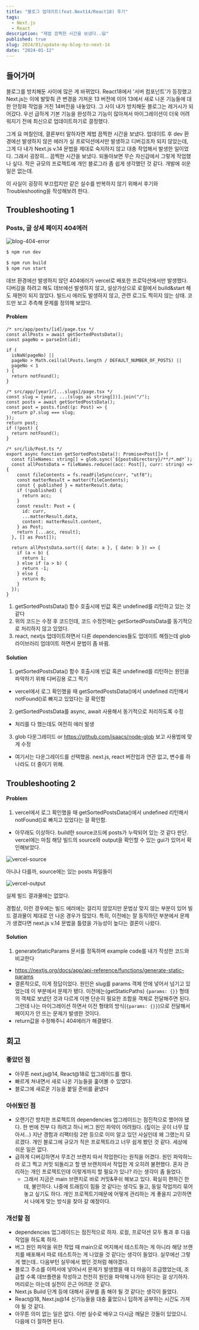 ```yaml
---
title: "블로그 업데이트(feat.Next14/React18) 후기"
tags:
  - Next.js
  - React
description: "제법 끔찍한 시간을 보냈다..😫"
published: true
slug: 2024/01/update-my-blog-to-next-14
date: "2024-01-12"
---
```


## 들어가며

블로그를 방치해둔 사이에 많은 게 바뀌었다. React18에서 '서버 컴포넌트'가 등장했고 Next.js는 이에 발맞춰 큰 변경을 가져온 13 버전에 이어 13에서 새로 나온 기능들에 대한 안정화 작업을 거친 14버전을 내놓았다. 그 사이 내가 방치해둔 블로그는 레거시가 되어갔다. 우선 급하게 기본 기능을 완성하고 기능이 많아져서 마이그레이션이 더욱 어려워지기 전에 최신으로 업데이트하기로 결정했다.

그게 요 며칠인데, 결론부터 말하자면 제법 끔찍한 시간을 보냈다. 업데이트 후 dev 환경에선 발생하지 않은 에러가 실 프로덕션에서만 발생하고 디버깅조차 되지 않았는데, 그게 다 내가 Next.js v.14 문법을 제대로 숙지하지 않고 대충 작업해서 발생한 일이었다. 그래서 굉장히... 끔찍한 시간을 보냈다. 되돌아보면 무슨 자신감에서 그렇게 작업했나 싶다. 작은 규모의 프로젝트에 개인 블로그라 좀 쉽게 생각했던 것 같다. 개발에 쉬운 일은 없는데.

이 사실이 굉장히 부끄럽지만 같은 실수를 반복하지 않기 위해서 후기와 Troubleshooting을 작성해보려 한다.

## Troubleshooting 1

### Posts, 글 상세 페이지 404에러

![blog-404-error](./images/blog-404-error.png)

```bash
$ npm run dev

$ npm run build
$ npm run start
```

데브 환경에선 발생하지 않던 404에러가 vercel로 배포한 프로덕션에서만 발생했다.
디버깅을 하려고 해도 데브에선 발생하지 않고, 설상가상으로 로컬에서 build&start 해도 재현이 되지 않았다. 빌드시 에러도 발생하지 않고, 관련 로그도 찍히지 않는 상태. 코드만 보고 추측해 문제를 정의해 보았다.

#### Problem

```tsx
/* src/app/posts/[id]/page.tsx */
const allPosts = await getSortedPostsData();
const pageNo = parseInt(id);

if (
  isNaN(pageNo) ||
  pageNo > Math.ceil(allPosts.length / DEFAULT_NUMBER_OF_POSTS) ||
  pageNo < 1
) {
  return notFound();
}

/* src/app/[year]/[...slugs]/page.tsx */
const slug = [year, ...(slugs as string[])].join("/");
const posts = await getSortedPostsData();
const post = posts.find((p: Post) => {
  return p?.slug === slug;
});
return post;
if (!post) {
  return notFound();
}

/* src/lib/Post.ts */
export async function getSortedPostsData(): Promise<Post[]> {
  const fileNames: string[] = glob.sync(`${postsDirectory}/**/*.md*`);
  const allPostsData = fileNames.reduce((acc: Post[], curr: string) => {
    const fileContents = fs.readFileSync(curr, "utf8");
    const matterResult = matter(fileContents);
    const { published } = matterResult.data;
    if (!published) {
      return acc;
    }
    const result: Post = {
      id: curr,
      ...matterResult.data,
      content: matterResult.content,
    } as Post;
    return [...acc, result];
  }, [] as Post[]);

  return allPostsData.sort(({ date: a }, { date: b }) => {
    if (a < b) {
      return 1;
    } else if (a > b) {
      return -1;
    } else {
      return 0;
    }
  });
}
```

1. getSortedPostsData() 함수 호출시에 빈값 혹은 undefined를 리턴하고 있는 것 같다
2. 위의 코드는 수정 후 코드인데, 코드 수정전에는 getSortedPostsData를 동기적으로 처리하지 않고 있었다.
3. react, nextjs 업데이트하면서 다른 dependencies들도 업데이트 해줬는데 glob 라이브러리 업데이트 하면서 문법이 좀 바뀜.

#### Solution

1. getSortedPostsData() 함수 호출시에 빈값 혹은 undefined를 리턴하는 원인을 파악하기 위해 디버깅용 로그 찍기
  * vercel에서 로그 확인했을 때 getSortedPostsData()에서 undefined 리턴해서 notFound()로 빠지고 있었다는 걸 확인함
2. getSortedPostsData를 async, await 사용해서 동기적으로 처리하도록 수정
  * 처리를 다 했는데도 여전히 에러 발생
3. glob 다운그레이드 or https://github.com/isaacs/node-glob 보고 사용법에 맞게 수정
  * 여기서는 다운그레이드를 선택했음. next.js, react 버전업과 연관 없고, 변수를 하나라도 더 줄이기 위해.

## Troubleshooting 2

#### Problem

1. vercel에서 로그 확인했을 때 getSortedPostsData()에서 undefined 리턴해서 notFound()로 빠지고 있었다는 걸 확인함.
  * 아무래도 이상하다. build한 source코드에 posts가 누락되어 있는 것 같다 판단. vercel에는 마침 해당 빌드의 source와 output을 확인할 수 있는 gui가 있어서 확인해보았다.

![vercel-source](./images/vercel-source.png)

아니나 다를까, source에는 있는 posts 파일들이

![vercel-output](./images/vercel-output.png)

실제 빌드 결과물에는 없었다.

경험상, 이런 경우에는 빌드 에러에는 걸리지 않았지만 문법상 맞지 않는 부분이 있어 빌드 결과물이 제대로 안 나온 경우가 많았다. 특히, 이전에는 잘 동작하던 부분에서 문제가 생겼다면 next.js v.14 문법을 틀렸을 가능성이 높다는 결론이 나왔다.

#### Solution

1. generateStaticParams 문서를 정독하며 example code를 내가 작성한 코드와 비교한다
  * https://nextjs.org/docs/app/api-reference/functions/generate-static-params
  * 결론적으로, 이게 정답이었다. 원인은 slug를 params 객체 안에 넣어서 넘기고 있었는데 이 부분에서 문제가 됐다. 이전에는(getStaticPaths) ```{params: {}}``` 형태의 객체로 보냈던 것과 다르게 이젠 단순히 필요한 조합을 객체로 전달해주면 된다. 그런데 나는 마이그레이션 하면서 이전 형태의 방식(```{params: {}}```)으로 전달해서 페이지가 안 뜨는 문제가 발생한 것이다.
  * return값을 수정해주니 404에러가 해결됐다.

## 회고

### 좋았던 점
* 아무튼 next.js@14, React@18로 업그레이드를 했다.
* 빠르게 쳐내면서 새로 나온 기능들을 훑어볼 수 있었다.
* 블로그에 새로운 기능을 붙일 준비를 끝냈다

### 아쉬웠던 점
* 오랜기간 방치한 프로젝트의 dependencies 업그레이드는 점진적으로 했어야 됐다. 한 번에 전부 다 하려고 하니 버그 원인 파악이 어려웠다. (짚이는 곳이 너무 많아서...) 지난 경험과 리팩터링 2판 등으로 이미 알고 있던 사실인데 왜 그랬는지 모르겠다. 개인 블로그에 규모가 작은 프로젝트라고 너무 쉽게 봤던 것 같다. 세상에 쉬운 일은 없다.
* 급하게 디버깅하면서 무조건 브랜치 따서 작업한다는 원칙을 어겼다. 원인 파악하느라 로그 찍고 커밋 되돌리고 할 땐 브랜치따서 작업한 게 오히려 불편했다. 혼자 관리하는 개인 프로젝트인데 이렇게까지 할 필요가 있나? 라는 생각이 좀 들었다.
  * 그래서 지금은 main 브랜치로 바로 커밋&푸쉬 해보고 있다. 확실히 편하긴 한데, 불안하다. 나중에 트래킹이 힘들 것 같다는 생각도 들고, 동일 작업끼리 묶어놓고 싶기도 하다. 개인 프로젝트기때문에 어떻게 관리하는 게 좋을지 고민하면서 나에게 맞는 방식을 찾아 갈 예정이다. 

### 개선할 점
* dependencies 업그레이드는 점진적으로 하자. 로컬, 프로덕션 모두 통과 후 다음 작업을 하도록 하자.
* 버그 원인 파악을 위한 작업 때 main으로 머지해서 테스트하는 게 아니라 해당 브랜치를 배포해서 따로 테스트하는 게 나았을 것 같다는 생각이 들었다. 실무에선 그렇게 했는데.. 다음부턴 실무에서 했던 것처럼 해야겠다.
* 블로그 주소를 이력서에 넣어놔서 문제가 발생했을 때 더 마음이 조급했었는데, 조급할 수록 데브플랜을 작성하고 천천히 원인을 파악해 나가야 된다는 걸 상기하자. 머리로는 아는데 실천이 은근 어려운 것 같다.
* Next.js Build 단계 등에 대해서 공부를 좀 해야 될 것 같다는 생각이 들었다.
* React@18, Next.js@14 신기능들을 대충 훑었으니 딥하게 공부하는 시간도 가져야 될 것 같다.
* 아무튼 의미 없는 일은 없다. 이번 실수로 배우고 다시금 깨달은 것들이 있었으니. 다음에 더 잘하면 된다.
